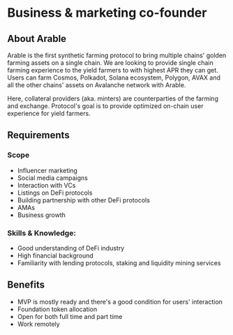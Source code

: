 # Business & marketing co-founder

## About Arable

Arable is the first synthetic farming protocol to bring multiple chains' golden farming assets on a single chain.
We are looking to provide single chain farming experience to the yield farmers to with highest APR they can get.
Users can farm Cosmos, Polkadot, Solana ecosystem, Polygon, AVAX and all the other chains' assets on Avalanche network with Arable.

Here, collateral providers (aka. minters) are counterparties of the farming and exchange.
Protocol's goal is to provide optimized on-chain user experience for yield farmers.

## Requirements

### Scope

- Influencer marketing
- Social media campaigns
- Interaction with VCs
- Listings on DeFi protocols
- Building partnership with other DeFi protocols
- AMAs
- Business growth

### Skills & Knowledge:

- Good understanding of DeFi industry
- High financial background
- Familiarity with lending protocols, staking and liquidity mining services

## Benefits

- MVP is mostly ready and there's a good condition for users' interaction
- Foundation token allocation
- Open for both full time and part time
- Work remotely

